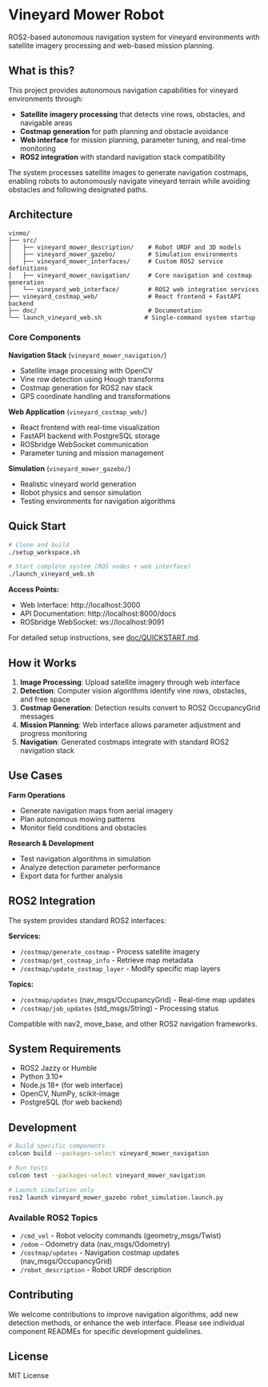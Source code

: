 # Vineyard Mower Robot

ROS2-based autonomous navigation system for vineyard environments with satellite imagery processing and web-based mission planning.

## What is this?

This project provides autonomous navigation capabilities for vineyard environments through:

- **Satellite imagery processing** that detects vine rows, obstacles, and navigable areas
- **Costmap generation** for path planning and obstacle avoidance  
- **Web interface** for mission planning, parameter tuning, and real-time monitoring
- **ROS2 integration** with standard navigation stack compatibility

The system processes satellite images to generate navigation costmaps, enabling robots to autonomously navigate vineyard terrain while avoiding obstacles and following designated paths.

## Architecture 

```text
vinmo/
├── src/
│   ├── vineyard_mower_description/    # Robot URDF and 3D models
│   ├── vineyard_mower_gazebo/         # Simulation environments
│   ├── vineyard_mower_interfaces/     # Custom ROS2 service definitions
│   ├── vineyard_mower_navigation/     # Core navigation and costmap generation
│   └── vineyard_web_interface/        # ROS2 web integration services
├── vineyard_costmap_web/              # React frontend + FastAPI backend
├── doc/                               # Documentation
└── launch_vineyard_web.sh            # Single-command system startup
```

### Core Components

**Navigation Stack** (`vineyard_mower_navigation/`)
- Satellite image processing with OpenCV
- Vine row detection using Hough transforms
- Costmap generation for ROS2 nav stack
- GPS coordinate handling and transformations

**Web Application** (`vineyard_costmap_web/`)
- React frontend with real-time visualization
- FastAPI backend with PostgreSQL storage
- ROSbridge WebSocket communication
- Parameter tuning and mission management

**Simulation** (`vineyard_mower_gazebo/`)
- Realistic vineyard world generation
- Robot physics and sensor simulation
- Testing environments for navigation algorithms

## Quick Start

```bash
# Clone and build
./setup_workspace.sh

# Start complete system (ROS nodes + web interface)
./launch_vineyard_web.sh
```

**Access Points:**
- Web Interface: http://localhost:3000
- API Documentation: http://localhost:8000/docs
- ROSbridge WebSocket: ws://localhost:9091

For detailed setup instructions, see [doc/QUICKSTART.md](doc/QUICKSTART.md).

## How it Works

1. **Image Processing**: Upload satellite imagery through web interface
2. **Detection**: Computer vision algorithms identify vine rows, obstacles, and free space
3. **Costmap Generation**: Detection results convert to ROS2 OccupancyGrid messages
4. **Mission Planning**: Web interface allows parameter adjustment and progress monitoring
5. **Navigation**: Generated costmaps integrate with standard ROS2 navigation stack

## Use Cases

**Farm Operations**
- Generate navigation maps from aerial imagery
- Plan autonomous mowing patterns
- Monitor field conditions and obstacles

**Research & Development**  
- Test navigation algorithms in simulation
- Analyze detection parameter performance
- Export data for further analysis

## ROS2 Integration

The system provides standard ROS2 interfaces:

**Services:**
- `/costmap/generate_costmap` - Process satellite imagery
- `/costmap/get_costmap_info` - Retrieve map metadata  
- `/costmap/update_costmap_layer` - Modify specific map layers

**Topics:**
- `/costmap/updates` (nav_msgs/OccupancyGrid) - Real-time map updates
- `/costmap/job_updates` (std_msgs/String) - Processing status

Compatible with nav2, move_base, and other ROS2 navigation frameworks.

## System Requirements

- ROS2 Jazzy or Humble
- Python 3.10+
- Node.js 18+ (for web interface)
- OpenCV, NumPy, scikit-image
- PostgreSQL (for web backend)

## Development

```bash
# Build specific components
colcon build --packages-select vineyard_mower_navigation

# Run tests
colcon test --packages-select vineyard_mower_navigation

# Launch simulation only
ros2 launch vineyard_mower_gazebo robot_simulation.launch.py
```

### Available ROS2 Topics

- `/cmd_vel` - Robot velocity commands (geometry_msgs/Twist)
- `/odom` - Odometry data (nav_msgs/Odometry)
- `/costmap/updates` - Navigation costmap updates (nav_msgs/OccupancyGrid)
- `/robot_description` - Robot URDF description

## Contributing

We welcome contributions to improve navigation algorithms, add new detection methods, or enhance the web interface. Please see individual component READMEs for specific development guidelines.

## License

MIT License
